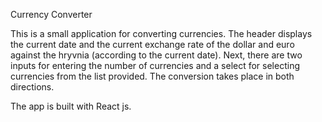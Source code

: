 Currency Converter

This is a small application for converting currencies. The header displays the current date and the current
exchange rate of the dollar and euro against the hryvnia (according to the current date). Next, there are two
inputs for entering the number of currencies and a select for selecting currencies from the list provided. The
conversion takes place in both directions.

The app is built with React js.
